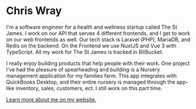 # Chris Wray

I'm a software engineer for a health and wellness startup called The St James. I work on our API that serves 4 different frontends, and I get to work on our web frontends as well. Our tech stack is Laravel (PHP), MariaDB, and Redis on the backend. On the Frontend we use NuxtJS and Vue 3 with TypeScript. All my work for The St James is tracked in BitBucket.

I really enjoy building products that help people with their work. One project I've had the pleasure of spearheading and building is a Nursery management application for my families farm. This app integrates with QuickBooks Desktop, and their entire nursery is managed through the app- like inventory, sales, customers, ect. I still work on this part time.

[Learn more about me on my website.](https://chriswray.dev)


